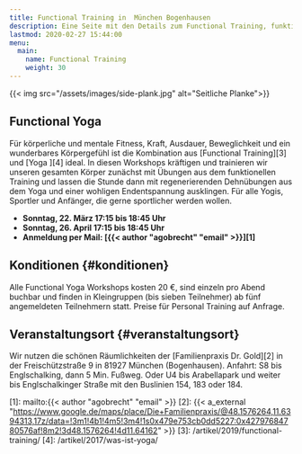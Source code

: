 ```yaml
---
title: Functional Training in  München Bogenhausen
description: Eine Seite mit den Details zum Functional Training, funktionellen Training, Athletiktraining und Yoga
lastmod: 2020-02-27 15:44:00
menu:
  main:
    name: Functional Training
    weight: 30
---
```


{{< img src="/assets/images/side-plank.jpg" alt="Seitliche Planke">}}

## Functional Yoga

Für körperliche und mentale Fitness, Kraft, Ausdauer, Beweglichkeit und ein wunderbares Körpergefühl ist die Kombination aus [Functional Training][3] und [Yoga ][4] ideal. In diesen Workshops kräftigen und trainieren wir unseren gesamten Körper zunächst mit Übungen aus dem funktionellen Training und lassen die Stunde dann mit regenerierenden Dehnübungen aus dem Yoga und einer wohligen Endentspannung ausklingen. Für alle Yogis, Sportler und Anfänger, die gerne sportlicher werden wollen.

- **Sonntag, 22. März 17:15 bis 18:45 Uhr**
- **Sonntag, 26. April 17:15 bis 18:45 Uhr**
- **Anmeldung per Mail: [{{< author "agobrecht" "email" >}}][1]**

## Konditionen {#konditionen}

Alle Functional Yoga Workshops kosten 20 €, sind einzeln pro Abend buchbar und finden in Kleingruppen (bis sieben Teilnehmer) ab fünf angemeldeten Teilnehmern statt. Preise für Personal Training auf Anfrage.


## Veranstaltungsort {#veranstaltungsort}

Wir nutzen die schönen Räumlichkeiten der [Familienpraxis Dr. Gold][2] in der Freischützstraße 9 in 81927 München (Bogenhausen). Anfahrt: S8 bis Englschalking, dann 5 Min. Fußweg. Oder U4 bis Arabellapark und weiter bis Englschalkinger Straße mit den Buslinien 154, 183 oder 184.



[1]: mailto:{{< author "agobrecht" "email" >}}
[2]: {{< a_external "https://www.google.de/maps/place/Die+Familienpraxis/@48.1576264,11.6394313,17z/data=!3m1!4b1!4m5!3m4!1s0x479e753cb0dd5227:0x42797684780576af!8m2!3d48.1576264!4d11.64162" >}}
[3]: /artikel/2019/functional-training/
[4]: /artikel/2017/was-ist-yoga/

